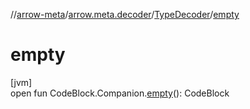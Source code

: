 //[arrow-meta](../../../index.md)/[arrow.meta.decoder](../index.md)/[TypeDecoder](index.md)/[empty](empty.md)

# empty

[jvm]\
open fun CodeBlock.Companion.[empty](empty.md)(): CodeBlock
